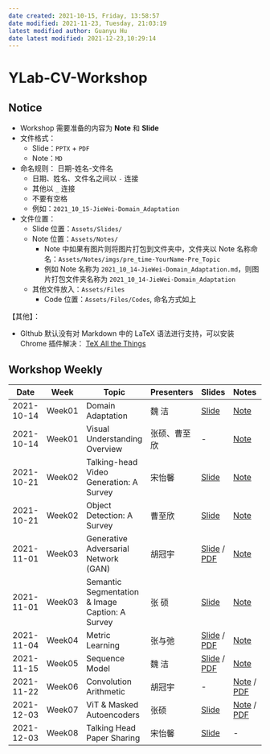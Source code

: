```yaml
---
date created: 2021-10-15, Friday, 13:58:57
date modified: 2021-11-23, Tuesday, 21:03:19
latest modified author: Guanyu Hu
date latest modified: 2021-12-23,10:29:14
---
```


# YLab-CV-Workshop

## Notice

- Workshop 需要准备的内容为 **Note** 和 **Slide**
- 文件格式：
	- Slide：`PPTX` + `PDF`
	- Note：`MD`
- 命名规则： 日期-姓名-文件名
	- 日期、姓名、文件名之间以 `-` 连接
	- 其他以 `_` 连接
	- 不要有空格
	- 例如：`2021_10_15-JieWei-Domain_Adaptation`
- 文件位置：
	- Slide 位置：`Assets/Slides/`
	- Note 位置：`Assets/Notes/`
		- Note 中如果有图片则将图片打包到文件夹中，文件夹以 Note 名称命名：`Assets/Notes/imgs/pre_time-YourName-Pre_Topic`
		- 例如 Note 名称为 `2021_10_14-JieWei-Domain_Adaptation.md`，则图片打包文件夹名称为 `2021_10_14-JieWei-Domain_Adaptation`
	- 其他文件放入：`Assets/Files`
		- Code 位置：`Assets/Files/Codes`, 命名方式如上

【其他】：

- GIthub 默认没有对 Markdown 中的 LaTeX 语法进行支持，可以安装 Chrome 插件解决： [TeX All the Things](https://chrome.google.com/webstore/detail/tex-all-the-things/cbimabofgmfdkicghcadidpemeenbffn?hl=en)

## Workshop Weekly

| Date       | Week   | Topic                                           | Presenters | Slides                                                                                                                                                                  | Notes                                                                                                                                             | Appendix                                                                         |   |
| ---------- | ------ | ----------------------------------------------- | ---------- | ----------------------------------------------------------------------------------------------------------------------------------------------------------------------- | ------------------------------------------------------------------------------------------------------------------------------------------------- | -------------------------------------------------------------------------------- | - |
| 2021-10-14 | Week01 | Domain Adaptation                               | 魏 洁        | [Slide](Assets/Slides/2021_10_14-JieWei-Domain_Adaptation.pptx) | [Note](Assets/Notes/2021_10_14-JieWei-Domain_Adaptation.md) | -                                                                                |   |
| 2021-10-14 | Week01 | Visual Understanding Overview                   | 张硕、曹至欣     | -                                                                                                                                                                       | [Note](Assets/Notes/2021_10_14-ZhangShuo_Cao-Visual_Understanding_Overview.md) | -                                                                                |   |
| 2021-10-21 | Week02 | Talking-head Video Generation: A Survey         | 宋怡馨        | [Slide](Assets/Slides/2021_10_21-YixinSong-Talking_Head_Generation.pptx) | [Note](Assets/Notes/2021_10_21-YixinSong-Talking_Head_Generation.md) | -                                                                                |   |
| 2021-10-21 | Week02 | Object Detection: A Survey                      | 曹至欣        | [Slide ](Assets/Slides/2021_10_21-ZhixinCao-Object_Detection_A_Survey.pptx) | [Note](Assets/Notes/2021_10_21-ZhixinCao-Object_Detection_A_survey.md) | -                                                                                |   |
| 2021-11-01 | Week03 | Generative Adversarial Network (GAN)            | 胡冠宇        | [Slide](Assets/Slides/2021_11_01-GuanyuHu-Generative_Adversarial_Network.pptx) / [PDF](Assets/Slides/Slides_PDF/2021_10_28-GuanyuHu-Generative_Adversarial_Network.pdf) | [Note](Assets/Notes/2021_11_01-GuanyuHu-Generative_Adversarial_Network.md) | [Code](Assets/Files/Codes/2021_11_01-GuanyuHu-Generative_Adversarial_Network.py) |   |
| 2021-11-01 | Week03 | Semantic Segmentation & Image Caption: A Survey | 张 硕        | [Slide](Assets/Slides/2021_11_01-ZhangShuo-Panoptic_Segmentation_survey.pptx) | [Note](Assets/Notes/2021_11_1-ZhangShuo-Panoptic_Segmentation_survey.md) | -                                                                                |   |
| 2021-11-04 | Week04 | Metric Learning                                 | 张与弛        | [Slide](Assets/Slides/2021_11_04-YuchiZhang-metric_learning.pptx) / [PDF](Assets/Slides/Slides_PDF/2021_11_04-YuchiZhang-metric_learning.pdf) | [Note](Assets/Notes/2021_11_04-YuchiZhang-metric_learning.md) | -                                                                                |   |
| 2021-11-15 | Week05 | Sequence Model                                  | 魏 洁        | [Slide](Assets/Slides/2021_11_15-JieWei-Sequence_Model.pptx) / [PDF](Assets/Slides/Slides_PDF/2021_11_15-JieWei-Sequence_Model.pdf) | [Note](Assets/Notes/2021_11_15-JieWei-Sequence_Model.md) | -                                                                                |   |
| 2021-11-22 | Week06 | Convolution Arithmetic                          | 胡冠宇        | -                                                                                                                                                                       | [Note](Assets/Notes/2021_11_22-GuanyuHu-Convolution_Arithmetic.md) / [PDF](Assets/Notes/Notes_PDF/2021_11_22-GuanyuHu-Convolution_Arithmetic.pdf) | [Code](Assets/Files/Codes/2021_11_22-GuanyuHu-Convolution_Arithmetic.py) | - |
| 2021-12-03 | Week07 | ViT & Masked Autoencoders                       | 张硕         | [Slide](Assets/Slides/2021_12_3-ZhangShuo-ViT_MAE.pptx) | [Note](Assets/Notes/2021_12_3-ZhangShuo-ViT_MAE.md) / [PDF](Assets/Notes/Notes_PDF/2021_12_3-ZhangShuo-ViT_MAE.pdf) | -                                                                                |   |
| 2021-12-03 | Week08 |Talking Head Paper Sharing                       | 宋怡馨         | [Slide](Assets/Slides/2021_12_13-YixinSong-Talking_Head_Generation.pptx) | - | -                                                                                |   |

